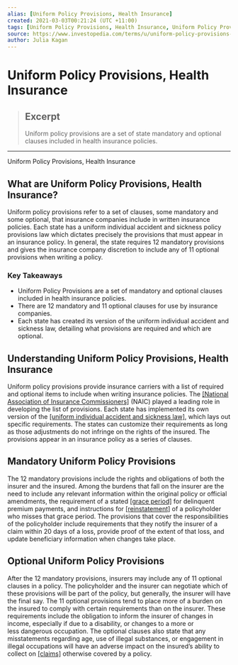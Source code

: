 ```yaml
---
alias: [Uniform Policy Provisions, Health Insurance]
created: 2021-03-03T00:21:24 (UTC +11:00)
tags: [Uniform Policy Provisions, Health Insurance, Uniform Policy Provisions, Health Insurance]
source: https://www.investopedia.com/terms/u/uniform-policy-provisions-health-insurance.asp
author: Julia Kagan
---
```


# Uniform Policy Provisions, Health Insurance

> ## Excerpt
> Uniform policy provisions are a set of state mandatory and optional clauses included in health insurance policies.

---

Uniform Policy Provisions, Health Insurance
## What are Uniform Policy Provisions, Health Insurance?

Uniform policy provisions refer to a set of clauses, some mandatory and some optional, that insurance companies include in written insurance policies. Each state has a uniform individual accident and sickness policy provisions law which dictates precisely the provisions that must appear in an insurance policy. In general, the state requires 12 mandatory provisions and gives the insurance company discretion to include any of 11 optional provisions when writing a policy.

### Key Takeaways

-   Uniform Policy Provisions are a set of mandatory and optional clauses included in health insurance policies.
-   There are 12 mandatory and 11 optional clauses for use by insurance companies.
-   Each state has created its version of the uniform individual accident and sickness law, detailing what provisions are required and which are optional.

## Understanding Uniform Policy Provisions, Health Insurance

Uniform policy provisions provide insurance carriers with a list of required and optional items to include when writing insurance policies. The [[National Association of Insurance Commissioners]](https://www.investopedia.com/terms/n/nainsurancec.asp) (NAIC) played a leading role in developing the list of provisions. Each state has implemented its own version of the [[uniform individual accident and sickness law]](https://www.investopedia.com/terms/u/uniform-individual-accident-and-sickness-policy-provisions-act.asp), which lays out specific requirements. The states can customize their requirements as long as those adjustments do not infringe on the rights of the insured. The provisions appear in an insurance policy as a series of clauses.

## Mandatory Uniform Policy Provisions

The 12 mandatory provisions include the rights and obligations of both the insurer and the insured. Among the burdens that fall on the insurer are the need to include any relevant information within the original policy or official amendments, the requirement of a stated [[grace period]](https://www.investopedia.com/terms/g/grace_period.asp) for delinquent premium payments, and instructions for [[reinstatement]](https://www.investopedia.com/terms/r/reinstatement-clause.asp) of a policyholder who misses that grace period. The provisions that cover the responsibilities of the policyholder include requirements that they notify the insurer of a claim within 20 days of a loss, provide proof of the extent of that loss, and update beneficiary information when changes take place.

## Optional Uniform Policy Provisions

After the 12 mandatory provisions, insurers may include any of 11 optional clauses in a policy. The policyholder and the insurer can negotiate which of these provisions will be part of the policy, but generally, the insurer will have the final say. The 11 optional provisions tend to place more of a burden on the insured to comply with certain requirements than on the insurer. These requirements include the obligation to inform the insurer of changes in income, especially if due to a disability, or changes to a more or less dangerous occupation. The optional clauses also state that any misstatements regarding age, use of illegal substances, or engagement in illegal occupations will have an adverse impact on the insured’s ability to collect on [[claims]](https://www.investopedia.com/terms/i/insurance_claim.asp) otherwise covered by a policy.
